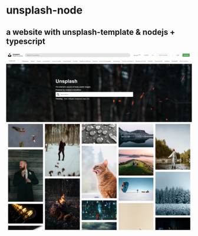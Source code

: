 # unsplash-node
## a website with unsplash-template &amp; nodejs + typescript
![alt text](https://github.com/vector-mj/unsplash-template/blob/master/sample/index.png?raw=true)
